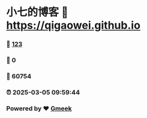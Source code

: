 # 小七的博客 :link: https://qigaowei.github.io 
### :page_facing_up: [123](https://qigaowei.github.io/tag.html) 
### :speech_balloon: 0 
### :hibiscus: 60754 
### :alarm_clock: 2025-03-05 09:59:44 
### Powered by :heart: [Gmeek](https://github.com/Meekdai/Gmeek)
